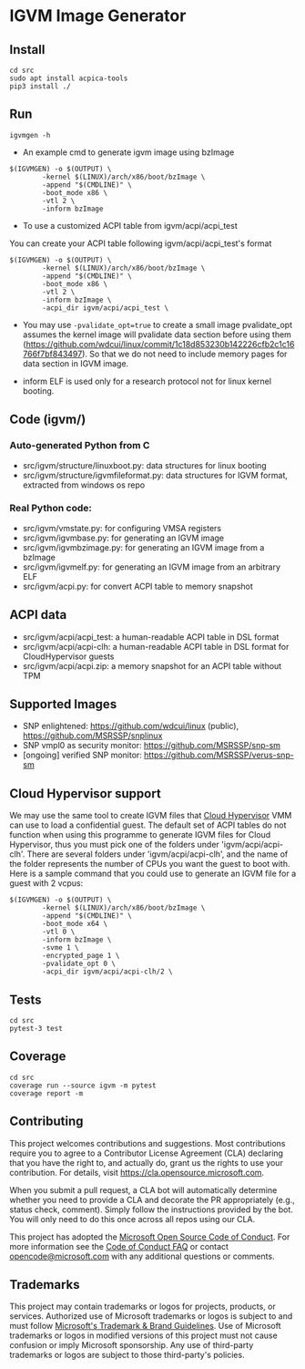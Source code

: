 # IGVM Image Generator

## Install
```
cd src
sudo apt install acpica-tools
pip3 install ./
```

## Run
```
igvmgen -h
```

* An example cmd to generate igvm image using bzImage

```
$(IGVMGEN) -o $(OUTPUT) \
		-kernel $(LINUX)/arch/x86/boot/bzImage \
		-append "$(CMDLINE)" \
		-boot_mode x86 \
		-vtl 2 \
		-inform bzImage
```

* To use a customized ACPI table from igvm/acpi/acpi_test

You can create your ACPI table following igvm/acpi/acpi_test's format

```
$(IGVMGEN) -o $(OUTPUT) \
		-kernel $(LINUX)/arch/x86/boot/bzImage \
		-append "$(CMDLINE)" \
		-boot_mode x86 \
		-vtl 2 \
		-inform bzImage \
		-acpi_dir igvm/acpi/acpi_test \
```

* You may use `-pvalidate_opt=true` to create a small image
pvalidate_opt assumes the kernel image will pvalidate data section before using them (https://github.com/wdcui/linux/commit/1c18d853230b142226cfb2c1c16766f7bf843497).
So that we do not need to include memory pages for data section in IGVM image.

* inform ELF is used only for a research protocol not for linux kernel booting.

## Code (igvm/)

### Auto-generated Python from C 
* src/igvm/structure/linuxboot.py: data structures for linux booting
* src/igvm/structure/igvmfileformat.py: data structures for IGVM format, extracted from windows os repo

### Real Python code:

* src/igvm/vmstate.py: for configuring VMSA registers
* src/igvm/igvmbase.py: for generating an IGVM image
* src/igvm/igvmbzimage.py: for generating an IGVM image from a bzImage
* src/igvm/igvmelf.py: for generating an IGVM image from an arbitrary ELF
* src/igvm/acpi.py: for convert ACPI table to memory snapshot

## ACPI data

* src/igvm/acpi/acpi_test: a human-readable ACPI table in DSL format
* src/igvm/acpi/acpi-clh: a human-readable ACPI table in DSL format for CloudHypervisor guests
* src/igvm/acpi/acpi.zip: a memory snapshot for an ACPI table without TPM

## Supported Images

* SNP enlightened: https://github.com/wdcui/linux (public), https://github.com/MSRSSP/snplinux
* SNP vmpl0 as security monitor: https://github.com/MSRSSP/snp-sm
* [ongoing] verified SNP monitor: https://github.com/MSRSSP/verus-snp-sm

## Cloud Hypervisor support
We may use the same tool to create IGVM files that [Cloud Hypervisor](https://www.cloudhypervisor.org/) VMM can use to load a confidential guest.
The default set of ACPI tables do not function when using this programme to generate IGVM files for Cloud Hypervisor, thus you must pick one of
the folders under 'igvm/acpi/acpi-clh'. There are several folders under 'igvm/acpi/acpi-clh', and the name of the folder represents the number
of CPUs you want the guest to boot with. Here is a sample command that you could use to generate an IGVM file for a guest with 2 vcpus:

```
$(IGVMGEN) -o $(OUTPUT) \
		-kernel $(LINUX)/arch/x86/boot/bzImage \
		-append "$(CMDLINE)" \
		-boot_mode x64 \
		-vtl 0 \
		-inform bzImage \
		-svme 1 \
		-encrypted_page 1 \
		-pvalidate_opt 0 \
		-acpi_dir igvm/acpi/acpi-clh/2 \
```


## Tests
```
cd src
pytest-3 test
```

## Coverage
```
cd src
coverage run --source igvm -m pytest
coverage report -m
```

## Contributing

This project welcomes contributions and suggestions.  Most contributions require you to agree to a
Contributor License Agreement (CLA) declaring that you have the right to, and actually do, grant us
the rights to use your contribution. For details, visit https://cla.opensource.microsoft.com.

When you submit a pull request, a CLA bot will automatically determine whether you need to provide
a CLA and decorate the PR appropriately (e.g., status check, comment). Simply follow the instructions
provided by the bot. You will only need to do this once across all repos using our CLA.

This project has adopted the [Microsoft Open Source Code of Conduct](https://opensource.microsoft.com/codeofconduct/).
For more information see the [Code of Conduct FAQ](https://opensource.microsoft.com/codeofconduct/faq/) or
contact [opencode@microsoft.com](mailto:opencode@microsoft.com) with any additional questions or comments.

## Trademarks

This project may contain trademarks or logos for projects, products, or services. Authorized use of Microsoft 
trademarks or logos is subject to and must follow 
[Microsoft's Trademark & Brand Guidelines](https://www.microsoft.com/en-us/legal/intellectualproperty/trademarks/usage/general).
Use of Microsoft trademarks or logos in modified versions of this project must not cause confusion or imply Microsoft sponsorship.
Any use of third-party trademarks or logos are subject to those third-party's policies.
